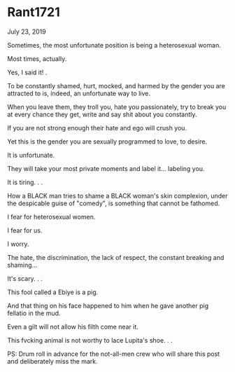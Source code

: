 # Rant1721


July 23, 2019

Sometimes, the most unfortunate position is being a heterosexual woman. 

Most times, actually. 

Yes, I said it!
.

To be constantly shamed, hurt, mocked, and harmed by the gender you are attracted to is, indeed, an unfortunate way to live. 

When you leave them, they troll you, hate you passionately, try to break you at every chance they get, write and say shit about you constantly. 

If you are not strong enough their hate and ego will crush you. 

Yet this is the gender you are sexually programmed to love, to desire. 

It is unfortunate. 

They will take your most private moments and label it... labeling you.

It is tiring. 
.
.

How a BLACK man tries to shame a BLACK woman's skin complexion, under the despicable guise of "comedy", is something that cannot be fathomed.

I fear for heterosexual women. 

I fear for us.

I worry.

The hate, the discrimination, the lack of respect, the constant breaking and shaming...

It's scary.
.
.

This fool called a Ebiye is a pig.

And that thing on his face happened to him when he gave another pig fellatio in the mud.

Even a gilt will not allow his filth come near it.

This fvcking animal is not worthy to lace Lupita's shoe.
.
.

PS: Drum roll in advance for the not-all-men crew who will share this post and deliberately miss the mark.